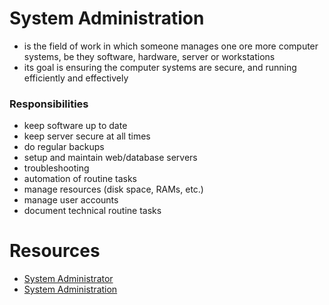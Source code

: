 # System Administration
- is the field of work in which someone manages one ore more computer systems, be they software, hardware, server or workstations
- its goal is ensuring the computer systems are secure, and running efficiently and effectively

### Responsibilities
- keep software up to date
- keep server secure at all times
- do regular backups
- setup and maintain web/database servers
- troubleshooting
- automation of routine tasks
- manage resources (disk space, RAMs, etc.)
- manage user accounts
- document technical routine tasks

# Resources
- [System Administrator](https://en.wikipedia.org/wiki/System_administrator)
- [System Administration](https://en.wikiversity.org/wiki/System_administration)

